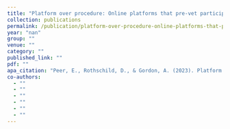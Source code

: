 ```yaml
---
title: "Platform over procedure: Online platforms that pre-vet participants yield higher data quality without sacrificing diversity."
collection: publications
permalink: /publication/platform-over-procedure-online-platforms-that-pre-vet-participants-yield-higher-
year: "nan"
group: ""
venue: ""
category: ""
published_link: ""
pdf: ""
apa_citation: "Peer, E., Rothschild, D., & Gordon, A. (2023). Platform over procedure: Online platforms that pre-vet participants yield higher data quality without sacrificing diversity. Working Paper."
co-authors:
  - ""
  - ""
  - ""
  - ""
  - ""
  - ""
---
```

